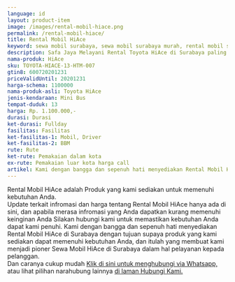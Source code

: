 ```yaml
---
language: id
layout: product-item
image: /images/rental-mobil-hiace.png
permalink: /rental-mobil-hiace/
title: Rental Mobil HiAce
keyword: sewa mobil surabaya, sewa mobil surabaya murah, rental mobil surabaya, rental mobil surabaya murah, safajaya, safa jaya, safajaya.com, sewa mobil di surabaya, rental mobil di surabaya
description: Safa Jaya Melayani Rental Toyota HiAce di Surabaya paling Murah dan terpercaya di Jawa timur Hubungi kami Call/WA di 081234220073
nama-produk: HiAce
sku: TOYOTA-HIACE-13-HTM-007
gtin8: 600720201231
priceValidUntil: 20201231 
harga-schema: 1100000
nama-produk-asli: Toyota HiAce
jenis-kendaraan: Mini Bus
tempat-duduk: 13
harga: Rp. 1.100.000,-
durasi: Durasi
ket-durasi: Fullday
fasilitas: Fasilitas
ket-fasilitas-1: Mobil, Driver
ket-fasilitas-2: BBM
rute: Rute
ket-rute: Pemakaian dalam kota
ex-rute: Pemakaian luar kota harga call
artikel: Kami dengan bangga dan sepenuh hati menyediakan Rental Mobil HiAce di Surabaya dengan tujuan supaya produk yang kami sediakan dapat memenuhi kebutuhan Anda, dan itulah yang membuat kami menjadi pioner Sewa Mobil HiAce di Surabaya dalam hal pelayanan kepada pelanggan.
---
```

Rental Mobil HiAce adalah Produk yang kami sediakan untuk memenuhi kebutuhan Anda.<br>Update terkait infromasi dan harga tentang Rental Mobil HiAce hanya ada di sini, dan apabila merasa infromasi yang Anda dapatkan kurang memenuhi keinginan Anda Silakan hubungi kami untuk memastikan kebutuhan Anda dapat kami penuhi. Kami dengan bangga dan sepenuh hati menyediakan Rental Mobil HiAce di Surabaya dengan tujuan supaya produk yang kami sediakan dapat memenuhi kebutuhan Anda, dan itulah yang membuat kami menjadi pioner Sewa Mobil HiAce di Surabaya dalam hal pelayanan kepada pelanggan.<br>
Dan caranya cukup mudah <a href="https://web.whatsapp.com/send?phone=6281234220073&text=Hallo,%20CS%20safajaya.com">Klik di sini untuk menghubungi via Whatsapp,</a> atau lihat pilihan narahubung lainnya <a href="/kontak-kami/">di laman Hubungi Kami.</a>